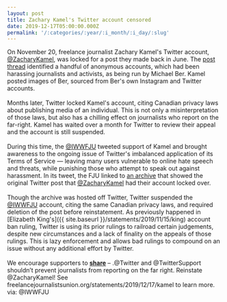 ```yaml
---
layout: post
title: Zachary Kamel's Twitter account censored
date: 2019-12-17T05:00:00.000Z
permalink: '/:categories/:year/:i_month/:i_day/:slug'
---
```

On November 20, freelance journalist Zachary Kamel's Twitter account, [@ZacharyKamel](https://twitter.com/zacharykamel), was locked for a post they made back in June. The [post thread](http://archive.is/BBOkP) identified a handful of anonymous accounts, which had been harassing journalists and activists, as being run by Michael Ber. Kamel posted images of Ber, sourced from Ber's own Instagram and Twitter accounts.<br><br>
Months later, Twitter locked Kamel's account, citing Canadian privacy laws about publishing media of an individual. This is not only a misinterpretation of those laws, but also has a chilling effect on journalists who report on the far-right. Kamel has waited over a month for Twitter to review their appeal and the account is still suspended.<br><br>
During this time, the [@IWWFJU](https://twitter.com/iwwfju) tweeted support of Kamel and brought awareness to the ongoing issue of Twitter's imbalanced application of its Terms of Service — leaving many users vulnerable to online hate speech and threats, while punishing those who attempt to speak out against harassment. In its tweet, the FJU linked to [an archive](http://archive.is/BBOkP) that showed the original Twitter post that [@ZacharyKamel](https://twitter.com/ZacharyKamel) had their account locked over.<br><br>
Though the archive was hosted off Twitter, Twitter suspended the [@IWWFJU](https://twitter.com/iwwfju) account, citing the same Canadian privacy laws, and required deletion of the post before reinstatement. As previously happened in [Elizabeth King's]({{ site.baseurl }}/statements/2019/11/15/king) account ban ruling, Twitter is using its prior rulings to railroad certain judgements, despite new circumstances and a lack of finality on the appeals of those rulings. This is lazy enforcement and allows bad rulings to compound on an issue without any additional effort by Twitter.<br><br>
We encourage supporters to [**share**](https://twitter.com/intent/tweet?text=.%40Twitter+and+%40TwitterSupport+shouldn’t+prevent+journalists+from+reporting+on+the+far+right.+Reinstate+%40ZacharyKamel%21+See+https%3A%2F%2Ffreelancejournalistsunion.org%2Fstatements%2F2019%2F12%2F17%2Fkamel+to+learn+more.+%28via%3A+IWWFJU&related=iwwfju,iww&url=https%3A%2F%2Ffreelancejournalistsunion.org%2Fstatements%2F2019%2F12%2F17%2Fkamel) – .@Twitter and @TwitterSupport shouldn’t prevent journalists from reporting on the far right. Reinstate @ZacharyKamel! See freelancejournalistsunion.org/statements/2019/12/17/kamel to learn more. via: @IWWFJU
